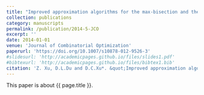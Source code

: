 ```yaml
---
title: "Improved approximation algorithms for the max-bisection and the disjoint 2-catalog segmentation problems"
collection: publications
category: manuscripts
permalink: /publication/2014-5-JCO
excerpt: ''
date: 2014-01-01
venue: 'Journal of Combinatorial Optimization'
paperurl: 'https://doi.org/10.1007/s10878-012-9526-3'
#slidesurl: 'http://academicpages.github.io/files/slides1.pdf'
#bibtexurl: 'http://academicpages.github.io/files/bibtex1.bib'
citation: 'Z. Xu, D.L.Du and D.C.Xu*. &quot;Improved approximation algorithms for the max-bisection and the disjoint 2-catalog segmentation problems.&quot; <i>Journal of Combinatorial Optimization</i>. 27(2), 315-327, 2014. https://doi.org/10.1007/s10878-012-9526-3.'
---
```


This paper is about {{ page.title }}.
